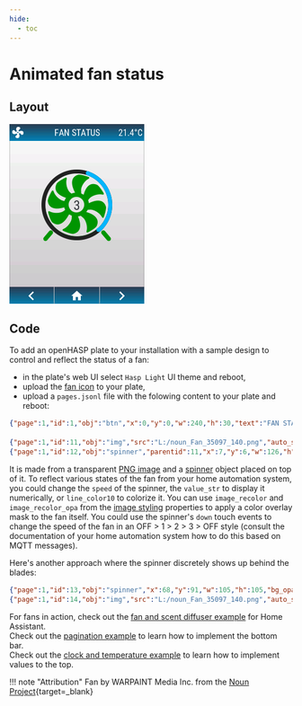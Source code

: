 ```yaml
---
hide:
  - toc
---
```


# Animated fan status

## Layout

![Animated screenshot](images/fan-anim.gif)


## Code

To add an openHASP plate to your installation with a sample design to control and reflect the status of a fan:

- in the plate's web UI select `Hasp Light` UI theme and reboot,
- upload the [fan icon](../assets/users/noun_Fan_35097_140.png) to your plate,
- upload a `pages.jsonl` file with the folowing content to your plate and reboot:

```json linenums="1"
{"page":1,"id":1,"obj":"btn","x":0,"y":0,"w":240,"h":30,"text":"FAN STATUS","text_font":16,"bg_color":"#2C3E50","text_color":"#FFFFFF","radius":0,"border_side":0,"click":0}

{"page":1,"id":11,"obj":"img","src":"L:/noun_Fan_35097_140.png","auto_size":1,"w":140,"h":140,"x":50,"y":75,"image_recolor":"lime","image_recolor_opa":150}
{"page":1,"id":12,"obj":"spinner","parentid":11,"x":7,"y":6,"w":126,"h":126,"bg_opa":0,"border_width":0,"line_width":7,"line_width10":7,"type":2,"angle":120,"speed":1000,"value_str":3}

```

It is made from a transparent [PNG image](../../../design/objects/#image) and a [spinner](../../../design/objects/#spinner) object placed on top of it. To reflect various states of the fan from your home automation system, you could change the `speed` of the spinner, the `value_str` to display it numerically, or `line_color10` to colorize it. You can use `image_recolor` and `image_recolor_opa` from the [image styling](../../../design/styling/#image) properties to apply a color overlay mask to the fan itself. You could use the spinner's `down` touch events to change the speed of the fan in an OFF > 1 > 2 > 3 > OFF style (consult the documentation of your home automation system how to do this based on MQTT messages).

Here's another approach where the spinner discretely shows up behind the blades:

```json linenums="1"
{"page":1,"id":13,"obj":"spinner","x":68,"y":91,"w":105,"h":105,"bg_opa":0,"border_width":0,"line_width":0,"line_width10":32,"line_color10":"orange","line_rounded10":1,"type":2,"angle":160,"speed":1000,"value_str":3,"value_ofs_y":1}
{"page":1,"id":14,"obj":"img","src":"L:/noun_Fan_35097_140.png","auto_size":1,"w":140,"h":140,"x":50,"y":75,"image_recolor":"silver","image_recolor_opa":120}

```

For fans in action, check out the [fan and scent diffuser example](../../home-assistant/sampl_conf/#fan-and-scent-diffuser) for Home Assistant.   
Check out the [pagination example](../example-pagination) to learn how to implement the bottom bar.   
Check out the [clock and temperature example](../../home-assistant/sampl_conf/#display-clock-and-temperature) to learn how to implement values to the top.  

!!! note "Attribution" 
    Fan by WARPAINT Media Inc. from the [Noun Project](https://thenounproject.com/search/?q=fan+spinning&i=35097){target=_blank}

